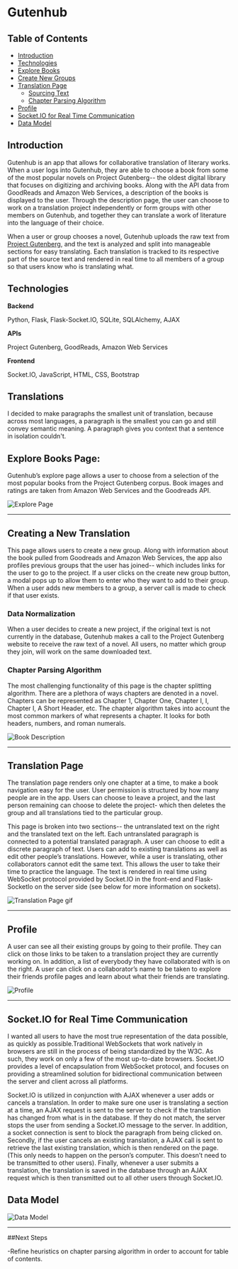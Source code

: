 # Gutenhub

## Table of Contents
- [Introduction](#introduction)
- [Technologies](#technologies)
- [Explore Books](#explore-books-page)
- [Create New Groups](#create-new-groups)
- [Translation Page](#translation-page)
	- [Sourcing Text](#source-text)
	- [Chapter Parsing Algorithm](#chapter-parsing-algorithm)
- [Profile](#profile)
- [Socket.IO for Real Time Communication](#socketio-for-real-time-communication)
- [Data Model](#data-model)

## Introduction

Gutenhub is an app that allows for collaborative translation of literary works. When a user logs into Gutenhub, they are able to choose a book from some of the most popular novels on Project Gutenberg-- the oldest digital library that focuses on digitizing and archiving books. Along with the API data from GoodReads and Amazon Web Services, a description of the books is displayed to the user. Through the description page, the user can choose to work on a translation project independently or form groups with other members on Gutenhub, and together they can translate a work of literature into the language of their choice.

When a user or group chooses a novel, Gutenhub uploads the raw text from [Project Gutenberg](https://www.gutenberg.org/), and the text is analyzed and split into manageable sections for easy translating. Each translation is tracked to its respective part of the source text and rendered in real time to all members of a group so that users know who is translating what.

## Technologies

**Backend**

Python, Flask, Flask-Socket.IO, SQLite,  SQLAlchemy, AJAX

**APIs**

Project Gutenberg, GoodReads, Amazon Web Services

**Frontend**

Socket.IO, JavaScript, HTML, CSS, Bootstrap

## Translations

I decided to make paragraphs the smallest unit of translation, because across most languages, a paragraph is the smallest you can go and still convey semantic meaning. A paragraph gives you context that a sentence in isolation couldn't.

## Explore Books Page:

Gutenhub’s explore page allows a user to choose from a selection of the most popular books from the Project Gutenberg corpus. Book images and ratings are taken from Amazon Web Services and the Goodreads API.

![Explore Page](/static/img/explore.png)

---

## Creating a New Translation
This page allows users to create a new group. Along with information about the book pulled from Goodreads and Amazon Web Services, the app also profiles previous groups that the user has joined-- which includes links for the user to go to the project. If a user clicks on the create new group button, a modal pops up to allow them to enter who they want to add to their group. When a user adds new members to a group, a server call is made to check if that user exists.

### Data Normalization

When a user decides to create a new project, if the original text is not currently in the database, Gutenhub makes a call to the Project Gutenberg website to receive the raw text of a novel. All users, no matter which group they join, will work on the same downloaded text.

### Chapter Parsing Algorithm
The most challenging functionality of this page is the chapter splitting algorithm. There are a plethora of ways chapters are denoted in a novel. Chapters can be represented as Chapter 1, Chapter One, Chapter I, I, Chapter I, A Short Header, etc. The chapter algorithm takes into account the most common markers of what represents a chapter. It looks for both headers, numbers, and roman numerals.

![Book Description](/static/img/description.png)

---

## Translation Page

The translation page renders only one chapter at a time, to make a book navigation easy for the user. User permission is structured by how many people are in the app. Users can choose to leave a project, and the last person remaining can choose to delete the project- which then deletes the group and all translations tied to the particular group.

This page is broken into two sections-- the untranslated text on the right and the translated text on the left. Each untranslated paragraph is connected to a potential translated paragraph. A user can choose to edit a discrete paragraph of text. Users can add to existing translations as well as edit other people’s translations. However, while a user is translating, other collaborators cannot edit the same text. This allows the user to take their time to practice the language. The text is rendered in real time using WebSocket protocol provided by Socket.IO in the front-end and Flask-SocketIo on the server side (see below for more information on sockets).

![Translation Page gif](/static/img/translations.gif)

---

## Profile

A user can see all their existing groups by going to their profile. They can click on those links to be taken to a translation project they are currently working on. In addition, a list of everybody they have collaborated with is on the right. A user can click on a collaborator’s name to be taken to explore their friends profile pages and learn about what their friends are translating.

![Profile](/static/img/profile.png)

---

## Socket.IO for Real Time Communication

I wanted all users to have the most true representation of the data possible, as quickly as possible.Traditional WebSockets that work natively in browsers are still in the process of being standardized by the W3C. As such, they work on only a few of the most up-to-date browsers. Socket.IO provides a level of encapsulation from WebSocket protocol, and focuses on providing a streamlined solution for bidirectional communication between the server and client across all platforms.

Socket.IO is utilized in conjunction with AJAX whenever a user adds or cancels a translation. In order to make sure one user is translating a section at a time, an AJAX request is sent to the server to check if the translation has changed from what is in the database. If they do not match, the server stops the user from sending a Socket.IO message to the server.  In addition, a socket connection is sent to block the paragraph from being clicked on. Secondly, if the user cancels an existing translation, a AJAX call is sent to retrieve the last existing translation, which is then rendered on the page. (This only needs to happen on the person’s computer. This doesn’t need to be transmitted to other users). Finally, whenever a user submits a translation, the translation is saved in the database through an AJAX request which is then transmitted out to all other users through Socket.IO.

## Data Model

![Data Model](/static/img/data-model.jpg)

---

##Next Steps

-Refine heuristics on chapter parsing algorithm in order to account for table of contents.